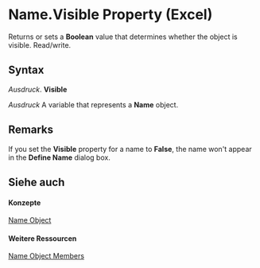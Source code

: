 
# Name.Visible Property (Excel)

Returns or sets a  **Boolean** value that determines whether the object is visible. Read/write.


## Syntax

 _Ausdruck_. **Visible**

 _Ausdruck_ A variable that represents a **Name** object.


## Remarks

If you set the  **Visible** property for a name to **False**, the name won't appear in the **Define Name** dialog box.


## Siehe auch


#### Konzepte


[Name Object](cfedb297-ac0d-dff0-99c7-6927cc5f31ed.md)
#### Weitere Ressourcen


[Name Object Members](http://msdn.microsoft.com/library/7c35e8e8-4f81-7cec-da3e-faf738903726%28Office.15%29.aspx)